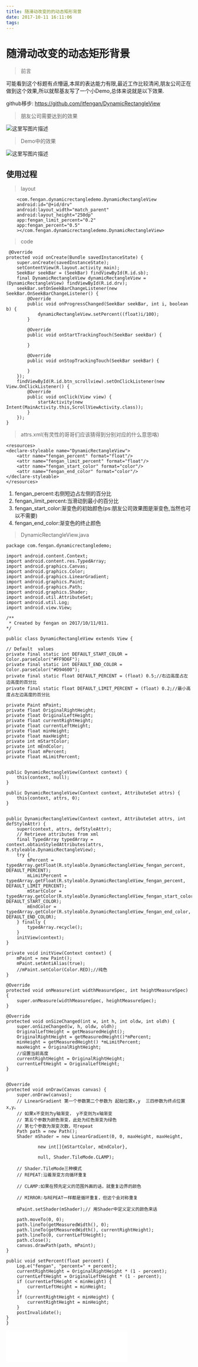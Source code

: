 ```yaml
---
title: 随滑动改变的的动态矩形背景
date: 2017-10-11 16:11:06
tags:
---
```


# 随滑动改变的动态矩形背景 #
> 前言

可能看到这个标题有点懵逼,本屌的表达能力有限,最近工作比较清闲,朋友公司正在做到这个效果,所以就帮基友写了一个小Demo,总体来说就是以下效果.

github移步:
https://github.com/itfengan/DynamicRectangleView

<!--more-->

> 朋友公司需要达到的效果

![这里写图片描述](http://img.blog.csdn.net/20171011155803164?watermark/2/text/aHR0cDovL2Jsb2cuY3Nkbi5uZXQvZmVuZ2FuaXQ=/font/5a6L5L2T/fontsize/400/fill/I0JBQkFCMA==/dissolve/70/gravity/SouthEast)


> Demo中的效果

![这里写图片描述](http://img.blog.csdn.net/20171011155905764?watermark/2/text/aHR0cDovL2Jsb2cuY3Nkbi5uZXQvZmVuZ2FuaXQ=/font/5a6L5L2T/fontsize/400/fill/I0JBQkFCMA==/dissolve/70/gravity/SouthEast)

## 使用过程 ##

> layout

        <com.fengan.dynamicrectangledemo.DynamicRectangleView
        android:id="@+id/drv"
        android:layout_width="match_parent"
        android:layout_height="250dp"
        app:fengan_limit_percent="0.2"
        app:fengan_percent="0.5"
        ></com.fengan.dynamicrectangledemo.DynamicRectangleView>

> code

     @Override
    protected void onCreate(Bundle savedInstanceState) {
        super.onCreate(savedInstanceState);
        setContentView(R.layout.activity_main);
        SeekBar seekBar = (SeekBar) findViewById(R.id.sb);
        final DynamicRectangleView dynamicRectangleView = (DynamicRectangleView) findViewById(R.id.drv);
        seekBar.setOnSeekBarChangeListener(new SeekBar.OnSeekBarChangeListener() {
            @Override
            public void onProgressChanged(SeekBar seekBar, int i, boolean b) {
                dynamicRectangleView.setPercent((float)i/100);
            }

            @Override
            public void onStartTrackingTouch(SeekBar seekBar) {

            }

            @Override
            public void onStopTrackingTouch(SeekBar seekBar) {

            }
        });
        findViewById(R.id.btn_scrollview).setOnClickListener(new View.OnClickListener() {
            @Override
            public void onClick(View view) {
                startActivity(new Intent(MainActivity.this,ScrollViewActivity.class));
            }
        });
    }

> attrs.xml(有灵性的哥哥们应该猜得到分别对应的什么意思咯)

    <resources>
    <declare-styleable name="DynamicRectangleView">
        <attr name="fengan_percent" format="float"/>
        <attr name="fengan_limit_percent" format="float"/>
        <attr name="fengan_start_color" format="color"/>
        <attr name="fengan_end_color" format="color"/>
    </declare-styleable>
	</resources>

1. fengan_percent:右侧短边占左侧的百分比
2. fengan_limit_percent:当滑动到最小的百分比
3. fengan_start_color:渐变色的初始颜色(ps:朋友公司效果图是渐变色,当然也可以不需要)
4. fengan_end_color:渐变色的终止颜色

> DynamicRectangleView.java

    package com.fengan.dynamicrectangledemo;

	import android.content.Context;
	import android.content.res.TypedArray;
	import android.graphics.Canvas;
	import android.graphics.Color;
	import android.graphics.LinearGradient;
	import android.graphics.Paint;
	import android.graphics.Path;
	import android.graphics.Shader;
	import android.util.AttributeSet;
	import android.util.Log;
	import android.view.View;

	/**
	 * Created by fengan on 2017/10/11/011.
 	*/

	public class DynamicRectangleView extends View {

    // Default  values
    private final static int DEFAULT_START_COLOR = Color.parseColor("#FF9D6F");
    private final static int DEFAULT_END_COLOR = Color.parseColor("#D94600");
    private final static float DEFAULT_PERCENT = (float) 0.5;//右边高度占左边高度的百分比
    private final static float DEFAULT_LIMIT_PERCENT = (float) 0.2;//最小高度占左边高度的百分比

    private Paint mPaint;
    private float OriginalRightHeight;
    private float OriginalLeftHeight;
    private float currentRightHeight;
    private float currentLeftHeight;
    private float minHeight;
    private float maxHeight;
    private int mStartColor;
    private int mEndColor;
    private float mPercent;
    private float mLimitPercent;


    public DynamicRectangleView(Context context) {
        this(context, null);
    }

    public DynamicRectangleView(Context context, AttributeSet attrs) {
        this(context, attrs, 0);
    }


    public DynamicRectangleView(Context context, AttributeSet attrs, int defStyleAttr) {
        super(context, attrs, defStyleAttr);
        // Retrieve attributes from xml
        final TypedArray typedArray = context.obtainStyledAttributes(attrs, R.styleable.DynamicRectangleView);
        try {
            mPercent = typedArray.getFloat(R.styleable.DynamicRectangleView_fengan_percent, DEFAULT_PERCENT);
            mLimitPercent = typedArray.getFloat(R.styleable.DynamicRectangleView_fengan_percent, DEFAULT_LIMIT_PERCENT);
            mStartColor = typedArray.getColor(R.styleable.DynamicRectangleView_fengan_start_color, DEFAULT_START_COLOR);
            mEndColor = typedArray.getColor(R.styleable.DynamicRectangleView_fengan_end_color, DEFAULT_END_COLOR);
        } finally {
            typedArray.recycle();
        }
        initView(context);
    }

    private void initView(Context context) {
        mPaint = new Paint();
        mPaint.setAntiAlias(true);
        //mPaint.setColor(Color.RED);//纯色
    }

    @Override
    protected void onMeasure(int widthMeasureSpec, int heightMeasureSpec) {
        super.onMeasure(widthMeasureSpec, heightMeasureSpec);
    }

    @Override
    protected void onSizeChanged(int w, int h, int oldw, int oldh) {
        super.onSizeChanged(w, h, oldw, oldh);
        OriginalLeftHeight = getMeasuredHeight();
        OriginalRightHeight = getMeasuredHeight()*mPercent;
        minHeight = getMeasuredHeight() *mLimitPercent;
        maxHeight = OriginalRightHeight;
        //设置当前高度
        currentRightHeight = OriginalRightHeight;
        currentLeftHeight = OriginalLeftHeight;
    }


    @Override
    protected void onDraw(Canvas canvas) {
        super.onDraw(canvas);
        // LinearGradient 第一个参数第二个参数为 起始位置x,y  三四参数为终点位置x,y。
        // 如果x不变则为y轴渐变， y不变则为x轴渐变
        // 第五个参数为颜色渐变，此处为红色渐变为绿色
        // 第七个参数为渐变次数，可repeat
        Path path = new Path();
        Shader mShader = new LinearGradient(0, 0, maxHeight, maxHeight,

                new int[]{mStartColor, mEndColor},

                null, Shader.TileMode.CLAMP);

        // Shader.TileMode三种模式
        // REPEAT:沿着渐变方向循环重复

        // CLAMP:如果在预先定义的范围外画的话，就重复边界的颜色

        // MIRROR:与REPEAT一样都是循环重复，但这个会对称重复

        mPaint.setShader(mShader);// 用Shader中定义定义的颜色来话

        path.moveTo(0, 0);
        path.lineTo(getMeasuredWidth(), 0);
        path.lineTo(getMeasuredWidth(), currentRightHeight);
        path.lineTo(0, currentLeftHeight);
        path.close();
        canvas.drawPath(path, mPaint);
    }

    public void setPercent(float percent) {
        Log.e("fengan", "percent=" + percent);
        currentRightHeight = OriginalRightHeight * (1 - percent);
        currentLeftHeight = OriginalLeftHeight * (1 - percent);
        if (currentLeftHeight < minHeight) {
            currentLeftHeight = minHeight;
        }
        if (currentRightHeight < minHeight) {
            currentRightHeight = minHeight;
        }
        postInvalidate();
    }
	}

<iframe frameborder="no" border="0" marginwidth="0" marginheight="0" width=330 height=86 src="//music.163.com/outchain/player?type=2&id=455345562&auto=1&height=66"></iframe>
